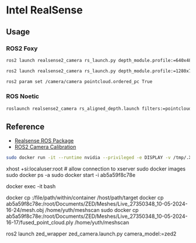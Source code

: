 # Intel RealSense

## Usage

### ROS2 Foxy

```bash
ros2 launch realsense2_camera rs_launch.py depth_module.profile:=640x480x30 rgb_camera.profile:=640x480x30 ordered_pc:=true pointcloud.enable:=true align_depth.enable:=true

ros2 launch realsense2_camera rs_launch.py depth_module.profile:=1280x720x9 rgb_camera.profile:=1280x720x9 ordered_pc:=true pointcloud.enable:=true align_depth.enable:=true

ros2 param set /camera/camera pointcloud.ordered_pc True
```

### ROS Noetic

```bash
roslaunch realsense2_camera rs_aligned_depth.launch filters:=pointcloud ordered_pc:=true
```

## Reference

* [Realsense ROS Package](https://github.com/IntelRealSense/realsense-ros)
* [ROS2 Camera Calibration](https://docs.ros.org/en/ros2_packages/rolling/api/camera_calibration/index.html)



```bash
sudo docker run -it --runtime nvidia --privileged -e DISPLAY -v /tmp/.X11-unix:/tmp/.X11-unix stereolabs/zed:4.1-gl-devel-cuda11.4-ubuntu20.04
```
xhost +si:localuser:root # allow connection to xserver
sudo docker images
sudo docker ps -a
sudo docker start -i ab5a59f8c78e

<!-- new bash terminal -->
docker exec -it <container> bash

<!-- copy -->
docker cp <containerId>:/file/path/within/container /host/path/target
docker cp ab5a59f8c78e:/root/Documents/ZED/Meshes/Live_27350348_10-05-2024-16-24/mesh.obj /home/yuth/meshscan
sudo docker cp ab5a59f8c78e:/root/Documents/ZED/Meshes/Live_27350348_10-05-2024-16-17/fused_point_cloud.ply /home/yuth/meshscan


ros2 launch zed_wrapper zed_camera.launch.py camera_model:=zed2